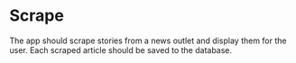 # Scrape 
The app should scrape stories from a news outlet and display them for the user. Each scraped article should be saved to the database.